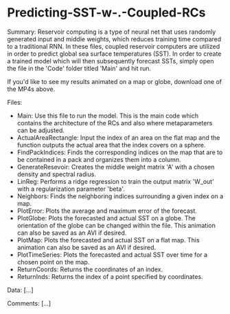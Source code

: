# Predicting-SST-w-.-Coupled-RCs

Summary: Reservoir computing is a type of neural net that uses randomly generated input and middle weights, which reduces training time compared to a traditional RNN. In these files, coupled reservoir computers are utilized in order to predict global sea surface temperatures (SST). In order to create a trained model which will then subsequently forecast SSTs, simply open the file in the 'Code' folder titled 'Main' and hit run.

If you'd like to see my results animated on a map or globe, download one of the MP4s above.

Files:
- Main: Use this file to run the model. This is the main code which contains the architecture of the RCs and also where metaparameters can be adjusted.
- ActualAreaRectangle: Input the index of an area on the flat map and the function outputs the actual area that the index covers on a sphere.  
- FindPackIndices: Finds the corresponding indices on the map that are to be contained in a pack and organizes them into a column.
- GenerateResevoir: Creates the middle weight matrix 'A' with a chosen density and spectral radius.
- LinReg: Performs a ridge regression to train the output matrix 'W_out' with a regularization parameter 'beta'.
- Neighbors: Finds the neighboring indices surrounding a given index on a map. 
- PlotError: Plots the average and maximum error of the forecast.
- PlotGlobe: Plots the forecasted and actual SST on a globe. The orientation of the globe can be changed within the file. This animation can also be saved as an AVI if desired.
- PlotMap: Plots the forecasted and actual SST on a flat map. This animation can also be saved as an AVI if desired.
- PlotTimeSeries: Plots the forecasted and actual SST over time for a chosen point on the map.
- ReturnCoords: Returns the coordinates of an index.
- ReturnInds: Returns the index of a point specified by coordinates.

Data:
[...]

Comments:
[...]
